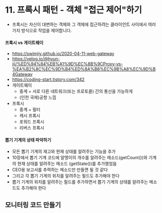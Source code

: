 # 11. 프록시 패턴 - 객체 "접근 제어"하기

- 프록시는 자신이 대변하는 객체와 그 객체에 접근하려는 클라이언트 사이에서 여러 가지 방식으로 작업을 제어합니다.

#### 프록시 vs 게이트웨이

- https://swimjiy.github.io/2020-04-11-web-gateway
- https://velog.io/@hyun-jii/%ED%94%84%EB%A1%9D%EC%8B%9CProxy-vs-%EA%B2%8C%EC%9D%B4%ED%8A%B8%EC%9B%A8%EC%9D%B4Gateway
- https://coding-start.tistory.com/342
- 게이트웨이
  - 중계 + 서로 다른 네트워크(또는 프로토콜) 간의 통신을 가능하게
  - (인천 국제)공항 느낌
- 프록시
  - 중계 + 필터
  - 캐시 프록시
  - 포워드 프록시
  - 리버스 프록시

#### 뽑기 기계의 상태 파악하기

- 모든 뽑기 기계의 재고와 현재 상태를 알려주는 기능을 추가
- 10장에서 뽑기 기계 코드에 알맹이의 개수를 알려주는 메소드(getCount())와 기계의 현재 상태를 알려주는 메소드 (getState())를 추가했었음
- CEO용 보고서를 추력하는 메소드만 만들면 될 것 같다
- 그리고 각 뽑기 기계의 위치를 알려주는 필드도 추가해야 한다
- 뽑기 기계의 위치를 알려주는 필드를 추가하면서 뽑기 기계의 상태를 알려주는 메소드도 추가해야 한다

## 모니터링 코드 만들기
